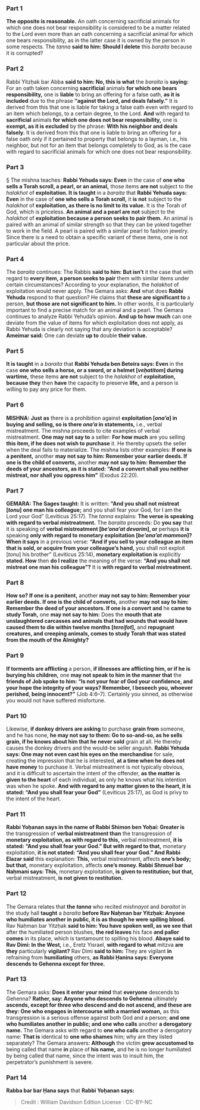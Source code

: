 
### Part 1
<b>The opposite is reasonable.</b> An oath concerning sacrificial animals for which one does not bear responsibility is considered to be a matter related to the Lord even more than an oath concerning a sacrificial animal for which one bears responsibility, as in the latter case it is owned by the person in some respects. The <i>tanna</i> <b>said to him: Should I delete</b> this <i>baraita</i> because it is corrupted?

### Part 2
Rabbi Yitzḥak bar Abba <b>said to him: No, this is what</b> the <i>baraita</i> is <b>saying:</b> For an oath taken concerning <b>sacrificial</b> animals <b>for which one bears responsibility,</b> one is <b>liable</b> to bring an offering for a false oath, <b>as it is included</b> due to the phrase <b>“against the Lord, and deals falsely.”</b> It is derived from this that one is liable for taking a false oath even with regard to an item which belongs, to a certain degree, to the Lord. <b>And</b> with regard to <b>sacrificial</b> animals <b>for which one does not bear responsibility,</b> one is <b>exempt, as it is excluded</b> by the phrase: <b>With his neighbor and deals falsely.</b> It is derived from this that one is liable to bring an offering for a false oath only if it pertained to property that belongs to a layman, i.e., his neighbor, but not for an item that belongs completely to God, as is the case with regard to sacrificial animals for which one does not bear responsibility.

### Part 3
§ The mishna teaches: <b>Rabbi Yehuda says: Even</b> in the case of <b>one who sells a Torah scroll, a pearl, or an animal,</b> those items <b>are not</b> subject to the <i>halakhot</i> of <b>exploitation. It is taught</b> in a <i>baraita</i> that <b>Rabbi Yehuda says: Even</b> in the case of <b>one who sells a Torah scroll,</b> it <b>is not</b> subject to the <i>halakhot</i> of <b>exploitation, as there is no limit to its value.</b> It is the Torah of God, which is priceless. <b>An animal and a pearl are not</b> subject to the <i>halakhot</i> of <b>exploitation because a person seeks to pair them.</b> An animal is paired with an animal of similar strength so that they can be yoked together to work in the field. A pearl is paired with a similar pearl to fashion jewelry. Since there is a need to obtain a specific variant of these items, one is not particular about the price.

### Part 4
The <i>baraita</i> continues: The Rabbis <b>said to him: But isn’t</b> it the case that with regard to <b>every item, a person seeks to pair</b> them with similar items under certain circumstances? According to your explanation, the <i>halakhot</i> of exploitation would never apply. The Gemara asks: <b>And</b> what does <b>Rabbi Yehuda</b> respond to that question? He claims that <b>these are significant to</b> a person, <b>but those are not significant to him.</b> In other words, it is particularly important to find a precise match for an animal and a pearl. The Gemara continues to analyze Rabbi Yehuda’s opinion. <b>And up to how much</b> can one deviate from the value of items for which exploitation does not apply, as Rabbi Yehuda is clearly not saying that any deviation is acceptable? <b>Ameimar said:</b> One can deviate <b>up to</b> double <b>their value.</b>

### Part 5
<b>It is taught</b> in a <i>baraita</i> that <b>Rabbi Yehuda ben Beteira says: Even</b> in the case <b>one who sells a horse, or a sword, or a helmet [<i>veḥatitom</i>] during wartime,</b> these items <b>are not</b> subject to the <i>halakhot</i> of <b>exploitation, because they</b> then <b>have</b> the capacity to preserve <b>life,</b> and a person is willing to pay any price for them.

### Part 6
<strong>MISHNA:</strong> <b>Just as</b> there is a prohibition against <b>exploitation [<i>ona’a</i>] in buying and selling, so is there <i>ona’a</i> in statements,</b> i.e., verbal mistreatment. The mishna proceeds to cite examples of verbal mistreatment. <b>One may not say to</b> a seller: <b>For how much</b> are you selling <b>this item, if he does not wish to purchase</b> it. He thereby upsets the seller when the deal fails to materialize. The mishna lists other examples: <b>If one is a penitent,</b> another <b>may not say to him: Remember your earlier deeds. If one is the child of converts,</b> another <b>may not say to him: Remember the deeds of your ancestors, as it is stated: “And a convert shall you neither mistreat, nor shall you oppress him”</b> (Exodus 22:20).

### Part 7
<strong>GEMARA:</strong> <b>The Sages taught:</b> It is written: <b>“And you shall not mistreat [<i>tonu</i>] one man his colleague;</b> and you shall fear your God, for I am the Lord your God” (Leviticus 25:17). The <i>tanna</i> explains: <b>The verse is speaking with regard to verbal mistreatment.</b> The <i>baraita</i> proceeds: Do <b>you say</b> that it is speaking of <b>verbal mistreatment [<i>be’ona’at devarim</i>], or</b> perhaps <b>it is</b> speaking <b>only with regard to monetary exploitation [<i>be’ona’at mammon</i>]? When it says</b> in a previous verse: <b>“And if you sell to your colleague an item that is sold, or acquire from your colleague’s hand,</b> you shall not exploit [<i>tonu</i>] his brother” (Leviticus 25:14), <b>monetary exploitation is</b> explicitly <b>stated. How</b> then <b>do I realize</b> the meaning of the verse: <b>“And you shall not mistreat one man his colleague”?</b> It is <b>with regard to verbal mistreatment.</b>

### Part 8
<b>How so? If one is a penitent,</b> another <b>may not say to him: Remember your earlier deeds. If one is the child of converts,</b> another <b>may not say to him: Remember the deed of your ancestors. If one is a convert and</b> he <b>came to study Torah,</b> one <b>may not say to him:</b> Does the <b>mouth that ate unslaughtered carcasses and animals that had wounds that would have caused them to die within twelve months [<i>tereifot</i>],</b> and <b>repugnant creatures, and creeping animals, comes to study Torah that was stated from the mouth of the Almighty?</b>

### Part 9
<b>If torments are afflicting</b> a person, <b>if illnesses are afflicting him, or if he is burying his children,</b> one <b>may not speak to him in the manner that</b> the <b>friends of Job spoke to him: “Is not your fear of God your confidence, and your hope the integrity of your ways? Remember, I beseech you, whoever perished, being innocent?”</b> (Job 4:6–7). Certainly you sinned, as otherwise you would not have suffered misfortune.

### Part 10
Likewise, <b>if donkey drivers are asking</b> to purchase <b>grain from</b> someone, and he has none, <b>he may not say to them: Go to so-and-so, as he sells grain, if he knows about him that he never sold</b> grain at all. He thereby causes the donkey drivers and the would-be seller anguish. <b>Rabbi Yehuda says: One may not even cast his eyes on the merchandise</b> for sale, creating the impression that he is interested, <b>at a time when he does not have money</b> to purchase it. Verbal mistreatment is not typically obvious, and it is difficult to ascertain the intent of the offender, <b>as the matter is given to the heart</b> of each individual, as only he knows what his intention was when he spoke. <b>And with regard to any matter given to the heart, it is stated: “And you shall fear your God”</b> (Leviticus 25:17), as God is privy to the intent of the heart.

### Part 11
<b>Rabbi Yoḥanan says in the name of Rabbi Shimon ben Yoḥai: Greater is</b> the transgression of <b>verbal mistreatment than</b> the transgression of <b>monetary exploitation, as with regard to this,</b> verbal mistreatment, <b>it is stated: “And you shall fear your God.” But with regard to that,</b> monetary exploitation, <b>it is not stated: “And you shall fear your God.” And Rabbi Elazar said</b> this explanation: <b>This,</b> verbal mistreatment, affects <b>one’s body; but that,</b> monetary exploitation, affects <b>one’s money. Rabbi Shmuel bar Naḥmani says: This,</b> monetary exploitation, <b>is given to restitution; but that,</b> verbal mistreatment, <b>is not given to restitution.</b>

### Part 12
The Gemara relates that <b>the <i>tanna</i></b> who recited <i>mishnayot</i> and <i>baraitot</i> in the study hall <b>taught</b> a <i>baraita</i> <b>before Rav Naḥman bar Yitzḥak: Anyone who humiliates another in public, it is as though he were spilling blood.</b> Rav Naḥman bar Yitzḥak <b>said to him: You have spoken well, as we see that</b> after the humiliated person blushes, <b>the red leaves</b> his face <b>and pallor comes</b> in its place, which is tantamount to spilling his blood. <b>Abaye said to Rav Dimi: In the West,</b> i.e., Eretz Yisrael, <b>with regard to what</b> mitzva <b>are they</b> particularly <b>vigilant?</b> Rav Dimi <b>said to him:</b> They are vigilant <b>in</b> refraining from <b>humiliating</b> others, <b>as Rabbi Ḥanina says: Everyone descends to Gehenna except for three.</b>

### Part 13
The Gemara asks: <b>Does it enter your mind</b> that <b>everyone</b> descends to Gehenna? <b>Rather, say: Anyone who descends to Gehenna</b> ultimately <b>ascends, except for three who descend and do not ascend, and these are they: One who engages in intercourse with a married woman,</b> as this transgression is a serious offense against both God and a person; <b>and one who humiliates another in public; and one who calls</b> another <b>a derogatory name.</b> The Gemara asks with regard to <b>one who calls</b> another a derogatory name: <b>That is</b> identical to <b>one who shames</b> him; why are they listed separately? The Gemara answers: <b>Although</b> the victim <b>grew accustomed to</b> being called that name <b>in</b> place of <b>his name,</b> and he is no longer humiliated by being called that name, since the intent was to insult him, the perpetrator’s punishment is severe.

### Part 14
<b>Rabba bar bar Ḥana says</b> that <b>Rabbi Yoḥanan says:</b>

>Credit : William Davidson Edition
>License : CC-BY-NC